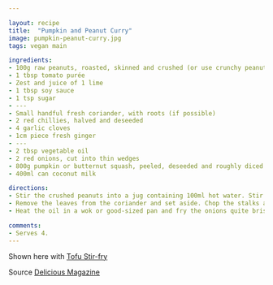 ```yaml
---

layout: recipe
title:  "Pumpkin and Peanut Curry"
image: pumpkin-peanut-curry.jpg
tags: vegan main

ingredients:
- 100g raw peanuts, roasted, skinned and crushed (or use crunchy peanut butter)
- 1 tbsp tomato purée
- Zest and juice of 1 lime
- 1 tbsp soy sauce
- 1 tsp sugar
- ---
- Small handful fresh coriander, with roots (if possible)
- 2 red chillies, halved and deseeded
- 4 garlic cloves
- 1cm piece fresh ginger
- ---
- 2 tbsp vegetable oil
- 2 red onions, cut into thin wedges
- 800g pumpkin or butternut squash, peeled, deseeded and roughly diced
- 400ml can coconut milk

directions:
- Stir the crushed peanuts into a jug containing 100ml hot water. Stir in the purée, lime zest and juice, soy or fish sauce and sugar. Set aside.
- Remove the leaves from the coriander and set aside. Chop the stalks and roots as finely as you can, along with the chilli, garlic and ginger.
- Heat the oil in a wok or good-sized pan and fry the onions quite briskly for a few minutes, so that they catch slightly. As soon as this starts to happen, add the pumpkin and stir-fry for a few minutes. Stir in the chilli mixture for 1 minute, then add the coconut milk. Stir, then add the peanut mix. Cook at a brisk simmer for 15-20 minutes, until the sauce has thickened slightly and the pumpkin is tender. Season to taste or add more soy or fish sauce, as you like. Garnish with coriander leaves and serve with cooked rice.

comments: 
- Serves 4.
---
```


Shown here with [Tofu Stir-fry](https://lynda365.github.io/tofu-stir-fry.html)

Source [Delicious Magazine](https://www.deliciousmagazine.co.uk/recipes/pumpkin-and-peanut-curry/)
